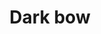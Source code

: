 ---
layout: item
title: Dark bow
item-id: 11235
datatable: true
id: 11235
name: "Dark bow"
members: true
lowalch: 48000
highalch: 72001
examine: "A bow from a darker dimension."
monsters:
  - id: 4005
    name: "Dark beast"
    members: true
    combat_level: 182
    wiki_url: "https://oldschool.runescape.wiki/w/Dark_beast"
    drops:
      - quantity: "1"
        rarity: 0.001953125
    image: "https://oldschool.runescape.wiki/images/thumb/e/e1/Dark_beast.png/290px-Dark_beast.png?81f00"
  - id: 7409
    name: "Night beast"
    members: true
    combat_level: 374
    wiki_url: "https://oldschool.runescape.wiki/w/Night_beast"
    drops:
      - quantity: "1"
        rarity: 0.001953125
    image: "https://oldschool.runescape.wiki/images/thumb/0/0a/Night_beast.png/260px-Night_beast.png?cdeeb"
---